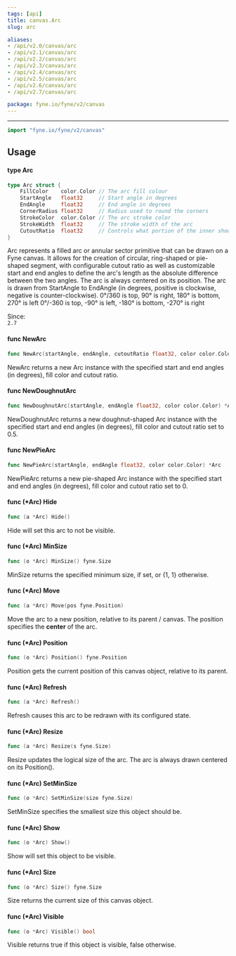 ```yaml
---
tags: [api]
title: canvas.Arc
slug: arc

aliases:
- /api/v2.0/canvas/arc
- /api/v2.1/canvas/arc
- /api/v2.2/canvas/arc
- /api/v2.3/canvas/arc
- /api/v2.4/canvas/arc
- /api/v2.5/canvas/arc
- /api/v2.6/canvas/arc
- /api/v2.7/canvas/arc

package: fyne.io/fyne/v2/canvas
---
```



---
```go
import "fyne.io/fyne/v2/canvas"
```

## Usage

#### type Arc

```go
type Arc struct {
	FillColor    color.Color // The arc fill colour
	StartAngle   float32     // Start angle in degrees
	EndAngle     float32     // End angle in degrees
	CornerRadius float32     // Radius used to round the corners
	StrokeColor  color.Color // The arc stroke color
	StrokeWidth  float32     // The stroke width of the arc
	CutoutRatio  float32     // Controls what portion of the inner should be cut out. A value of 0.0 results in a pie slice, while 1.0 results in a stroke.
}
```

Arc represents a filled arc or annular sector primitive that can be drawn on a Fyne canvas. It allows for the creation of circular, ring-shaped or pie-shaped segment, with configurable cutout ratio as well as customizable start and end angles to define the arc's length as the absolute difference between the two angles. The arc is always centered on its position. The arc is drawn from StartAngle to EndAngle (in degrees, positive is clockwise, negative is counter-clockwise). 0°/360 is top, 90° is right, 180° is bottom, 270° is left 0°/-360 is top, -90° is left, -180° is bottom, -270° is right


<div class="since">Since: <code>
2.7</code></div>

#### func  NewArc

```go
func NewArc(startAngle, endAngle, cutoutRatio float32, color color.Color) *Arc
```
NewArc returns a new Arc instance with the specified start and end angles (in degrees), fill color and cutout ratio.

#### func  NewDoughnutArc

```go
func NewDoughnutArc(startAngle, endAngle float32, color color.Color) *Arc
```
NewDoughnutArc returns a new doughnut-shaped Arc instance with the specified start and end angles (in degrees), fill color and cutout ratio set to 0.5.

#### func  NewPieArc

```go
func NewPieArc(startAngle, endAngle float32, color color.Color) *Arc
```
NewPieArc returns a new pie-shaped Arc instance with the specified start and end angles (in degrees), fill color and cutout ratio set to 0.

#### func (*Arc) Hide

```go
func (a *Arc) Hide()
```
Hide will set this arc to not be visible.

#### func (*Arc) MinSize

```go
func (o *Arc) MinSize() fyne.Size
```
MinSize returns the specified minimum size, if set, or {1, 1} otherwise.

#### func (*Arc) Move

```go
func (a *Arc) Move(pos fyne.Position)
```
Move the arc to a new position, relative to its parent / canvas. The position specifies the **center** of the arc.

#### func (*Arc) Position

```go
func (o *Arc) Position() fyne.Position
```
Position gets the current position of this canvas object, relative to its parent.

#### func (*Arc) Refresh

```go
func (a *Arc) Refresh()
```
Refresh causes this arc to be redrawn with its configured state.

#### func (*Arc) Resize

```go
func (a *Arc) Resize(s fyne.Size)
```
Resize updates the logical size of the arc. The arc is always drawn centered on its Position().

#### func (*Arc) SetMinSize

```go
func (o *Arc) SetMinSize(size fyne.Size)
```
SetMinSize specifies the smallest size this object should be.

#### func (*Arc) Show

```go
func (o *Arc) Show()
```
Show will set this object to be visible.

#### func (*Arc) Size

```go
func (o *Arc) Size() fyne.Size
```
Size returns the current size of this canvas object.

#### func (*Arc) Visible

```go
func (o *Arc) Visible() bool
```
Visible returns true if this object is visible, false otherwise.
